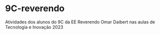# 9C-reverendo
Atividades dos alunos do 9C da EE Reverendo Omar Daibert nas aulas de Tecnologia e Inovação 2023
